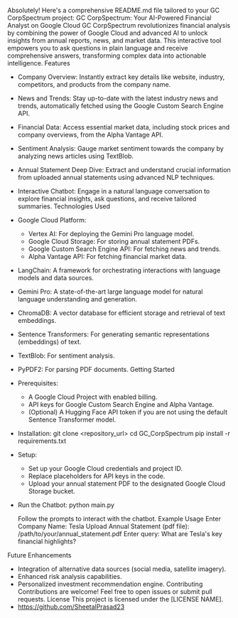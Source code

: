 Absolutely! Here's a comprehensive README.md file tailored to your GC CorpSpectrum project:
GC CorpSpectrum: Your AI-Powered Financial Analyst on Google Cloud
GC CorpSpectrum revolutionizes financial analysis by combining the power of Google Cloud and advanced AI to unlock insights from annual reports, news, and market data.  This interactive tool empowers you to ask questions in plain language and receive comprehensive answers, transforming complex data into actionable intelligence.
Features
 * Company Overview: Instantly extract key details like website, industry, competitors, and products from the company name.
 * News and Trends: Stay up-to-date with the latest industry news and trends, automatically fetched using the Google Custom Search Engine API.
 * Financial Data: Access essential market data, including stock prices and company overviews, from the Alpha Vantage API.
 * Sentiment Analysis: Gauge market sentiment towards the company by analyzing news articles using TextBlob.
 * Annual Statement Deep Dive: Extract and understand crucial information from uploaded annual statements using advanced NLP techniques.
 * Interactive Chatbot: Engage in a natural language conversation to explore financial insights, ask questions, and receive tailored summaries.
Technologies Used
 * Google Cloud Platform:
   * Vertex AI:  For deploying the Gemini Pro language model.
   * Google Cloud Storage: For storing annual statement PDFs.
   * Google Custom Search Engine API: For fetching news and trends.
   * Alpha Vantage API: For fetching financial market data.
 * LangChain: A framework for orchestrating interactions with language models and data sources.
 * Gemini Pro: A state-of-the-art large language model for natural language understanding and generation.
 * ChromaDB: A vector database for efficient storage and retrieval of text embeddings.
 * Sentence Transformers: For generating semantic representations (embeddings) of text.
 * TextBlob: For sentiment analysis.
 * PyPDF2: For parsing PDF documents.
Getting Started
 * Prerequisites:
   * A Google Cloud Project with enabled billing.
   * API keys for Google Custom Search Engine and Alpha Vantage.
   * (Optional) A Hugging Face API token if you are not using the default Sentence Transformer model.
 * Installation:
   git clone <repository_url>
cd GC_CorpSpectrum
pip install -r requirements.txt 

 * Setup:
   * Set up your Google Cloud credentials and project ID.
   * Replace placeholders for API keys in the code.
   * Upload your annual statement PDF to the designated Google Cloud Storage bucket.
 * Run the Chatbot:
   python main.py

   Follow the prompts to interact with the chatbot.
Example Usage
Enter Company Name: Tesla
Upload Annual Statement (pdf file): /path/to/your/annual_statement.pdf
Enter query: What are Tesla's key financial highlights?

Future Enhancements
 * Integration of alternative data sources (social media, satellite imagery).
 * Enhanced risk analysis capabilities.
 * Personalized investment recommendation engine.
Contributing
Contributions are welcome! Feel free to open issues or submit pull requests.
License
This project is licensed under the [LICENSE NAME].
 * https://github.com/SheetalPrasad23
